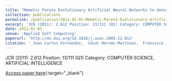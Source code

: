 ```yaml
---
title: "Memetic Pareto Evolutionary Artificial Neural Networks to determine growth/no-growth in predictive microbiology"
collection: publications
permalink: /publication/2011-01-01-Memetic-Pareto-Evolutionary-Artificial-Neural-Networks-to-determine-growthno-growth-in-predictive-microbiology
excerpt: 'JCR (2011): 2.612 Position: 13/111 (Q1) Category: COMPUTER SCIENCE, ARTIFICIAL INTELLIGENCE'
date: 2011-01-01
venue: 'Applied Soft Computing'
paperurl: 'http://dx.doi.org/10.1016/j.asoc.2009.12.013'
citation: ' Juan Carlos Fernández,  César Hervás-Martínez,  Francisco José Martínez-Estudillo,  Pedro Antonio Gutiérrez, &quot;Memetic Pareto Evolutionary Artificial Neural Networks to determine growth/no-growth in predictive microbiology.&quot; Applied Soft Computing, Vol. 11(1), 2011, pp. 534-550.'
---
```

JCR (2011): 2.612 Position: 13/111 (Q1) Category: COMPUTER SCIENCE, ARTIFICIAL INTELLIGENCE

[Access paper here](http://dx.doi.org/10.1016/j.asoc.2009.12.013){:target="_blank"}
